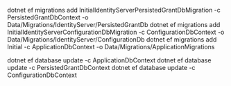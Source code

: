 ﻿dotnet ef migrations add InitialIdentityServerPersistedGrantDbMigration -c PersistedGrantDbContext -o Data/Migrations/IdentityServer/PersistedGrantDb
dotnet ef migrations add InitialIdentityServerConfigurationDbMigration -c ConfigurationDbContext -o Data/Migrations/IdentityServer/ConfigurationDb
dotnet ef migrations add Initial -c ApplicationDbContext -o Data/Migrations/ApplicationMigrations

dotnet ef database update -c ApplicationDbContext
dotnet ef database update -c PersistedGrantDbContext
dotnet ef database update -c ConfigurationDbContext
